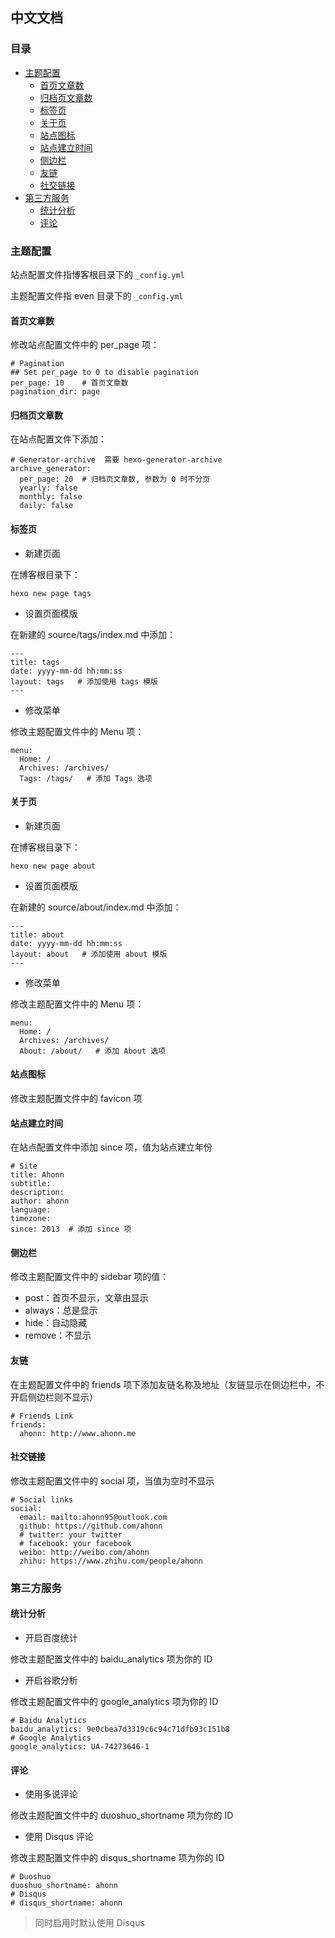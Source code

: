 ## 中文文档

### 目录
- [主题配置](#主题配置)
  + [首页文章数](#首页文章数)
  + [归档页文章数](#归档页文章数)
  + [标签页](#标签页)
  + [关于页](#关于页)
  + [站点图标](#站点图标)
  + [站点建立时间](#站点建立时间)
  + [侧边栏](#侧边栏)
  + [友链](#友链)
  + [社交链接](#社交链接)
- [第三方服务](#第三方服务)
  + [统计分析](#统计分析)
  + [评论](#评论)

### 主题配置
站点配置文件指博客根目录下的 `_config.yml`

主题配置文件指 even 目录下的 `_config.yml`

#### 首页文章数
修改站点配置文件中的 per_page 项：
```
# Pagination
## Set per_page to 0 to disable pagination
per_page: 10    # 首页文章数
pagination_dir: page
```

#### 归档页文章数
在站点配置文件下添加：
```
# Generator-archive  需要 hexo-generator-archive
archive_generator:
  per_page: 20  # 归档页文章数, 参数为 0 时不分页
  yearly: false
  monthly: false
  daily: false
```

#### 标签页
- 新建页面

在博客根目录下：
```
hexo new page tags
```
- 设置页面模版

在新建的 source/tags/index.md 中添加：
```
---
title: tags
date: yyyy-mm-dd hh:mm:ss
layout: tags   # 添加使用 tags 模版
---
```
- 修改菜单

修改主题配置文件中的 Menu 项：
```
menu:
  Home: /
  Archives: /archives/
  Tags: /tags/   # 添加 Tags 选项
```

#### 关于页
- 新建页面

在博客根目录下：
```
hexo new page about
```
- 设置页面模版

在新建的 source/about/index.md 中添加：
```
---
title: about
date: yyyy-mm-dd hh:mm:ss
layout: about   # 添加使用 about 模版
---
```
- 修改菜单

修改主题配置文件中的 Menu 项：
```
menu:
  Home: /
  Archives: /archives/
  About: /about/   # 添加 About 选项
```

#### 站点图标
修改主题配置文件中的 favicon 项

#### 站点建立时间
在站点配置文件中添加 since 项，值为站点建立年份
```
# Site
title: Ahonn
subtitle:
description:
author: ahonn
language:
timezone:
since: 2013  # 添加 since 项
```

#### 侧边栏
修改主题配置文件中的 sidebar 项的值：
- post：首页不显示，文章由显示
- always：总是显示
- hide：自动隐藏
- remove：不显示

#### 友链
在主题配置文件中的 friends 项下添加友链名称及地址（友链显示在侧边栏中，不开启侧边栏则不显示）
```
# Friends Link
friends:
  ahonn: http://www.ahonn.me
```

#### 社交链接
修改主题配置文件中的 social 项，当值为空时不显示
```
# Social links
social:
  email: mailto:ahonn95@outlook.com
  github: https://github.com/ahonn
  # twitter: your twitter
  # facebook: your facebook
  weibo: http://weibo.com/ahonn
  zhihu: https://www.zhihu.com/people/ahonn
```

### 第三方服务
#### 统计分析
- 开启百度统计

修改主题配置文件中的 baidu_analytics 项为你的 ID

- 开启谷歌分析

修改主题配置文件中的 google_analytics 项为你的 ID
```
# Baidu Analytics
baidu_analytics: 9e0cbea7d3319c6c94c71dfb93c151b8
# Google Analytics
google_analytics: UA-74273646-1
```

#### 评论
- 使用多说评论

修改主题配置文件中的 duoshuo_shortname 项为你的 ID

- 使用 Disqus 评论

修改主题配置文件中的 disqus_shortname 项为你的 ID
```
# Duoshuo
duoshuo_shortname: ahonn
# Disqus
# disqus_shortname: ahonn
```

> 同时启用时默认使用 Disqus
